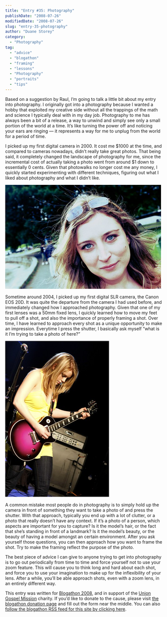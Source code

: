 ```yaml
---
title: "Entry #35: Photography"
publishDate: "2008-07-26"
modifiedDate: "2008-07-26"
slug: "entry-35-photography"
author: "Duane Storey"
category:
  - "Photography"
tag:
  - "advice"
  - "blogathon"
  - "framing"
  - "lessons"
  - "Photography"
  - "portraits"
  - "tips"
---
```


Based on a suggestion by Raul, I’m going to talk a little bit about my entry into photography. I originally got into a photography because I wanted a hobby that exploited my creative side without all the trappings of the math and science I typically deal with in my day job. Photography to me has always been a bit of a release, a way to unwind and simply see only a small portion of the world at a time. It’s like turning the power off and noticing your ears are ringing — it represents a way for me to unplug from the world for a period of time.

I picked up my first digital camera in 2000. It cost me $1000 at the time, and compared to cameras nowadays, didn’t really take great photos. That being said, it completely changed the landscape of photography for me, since the incremental cost of actually taking a photo went from around $1 down to essentially 0 cents. Given that photowalks no longer cost me any money, I quickly started experimenting with different techniques, figuring out what I liked about photography and what I didn’t like.

[![Rebecca Bollwitt](_images/entry-35-photography-1.jpg)](http://flickr.com/photos/duanestorey/618242579/)

Sometime around 2004, I picked up my first digital SLR camera, the Canon EOS 20D. It was quite the departure from the camera I had used before, and immediately changed how I approached photography. Given that one of my first lenses was a 50mm fixed lens, I quickly learned how to move my feet to pull off a shot, and also the importance of properly framing a shot. Over time, I have learned to approach every shot as a unique opportunity to make an impression. Everytime I press the shutter, I basically ask myself “what is it I’m trying to take a photo of here?”

[![Lindsay Ell](_images/entry-35-photography-2.jpg)](http://flickr.com/photos/duanestorey/2388267345/)

A common mistake most people do in photography is to simply hold up the camera in front of something they want to take a photo of and press the shutter. With that approach, typically you end up with a lot of clutter, or a photo that really doesn’t have any context. If it’s a photo of a person, which aspects are important for you to capture? Is it the model’s hair, or the fact that she’s standing in front of a landmark? Is it the model’s beauty, or the beauty of having a model amongst an certain environment. After you ask yourself those questions, you can then approach how you want to frame the shot. Try to make the framing reflect the purpose of the photo.

The best piece of advice I can give to anyone trying to get into photography is to go out periodically from time to time and force yourself not to use your zoom feature. This will cause you to think long and hard about each shot, and force you to use your imagination to make up for the inflexibility of your lens. After a while, you’ll be able approach shots, even with a zoom lens, in an entirely different way.

This entry was written for [Blogathon 2008](http://www.migratorynerd.com/tag/blogathon), and in support of the [Union Gospel Mission](http://ugm.ca) charity. If you’d like to donate to the cause, please visit [the blogathon donation page](http://miss604.com/blogathon) and fill out the form near the middle. You can also [follow the blogathon RSS feed for this site by clicking here](http://www.migratorynerd.com/tag/blogathon/feed).